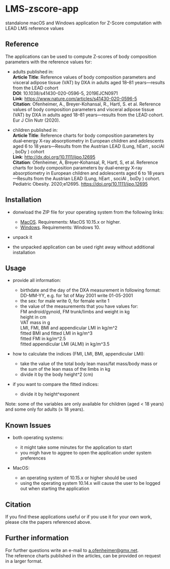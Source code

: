# LMS-zscore-app
standalone macOS and Windows application for Z-Score computation with LEAD LMS reference values

## Reference
The applications can be used to compute Z-scores of body composition parameters with the reference values for:

- adults published in:  
__Article Title__: Reference values of body composition parameters and visceral adipose tissue (VAT) by DXA in adults aged 18–81 years—results from the LEAD cohort  
__DOI__: 10.1038/s41430-020-0596-5, 2019EJCN0971  
__Link__: https://www.nature.com/articles/s41430-020-0596-5  
__Citation__: Ofenheimer, A., Breyer-Kohansal, R., Hartl, S. et al. Reference values of body composition parameters and visceral adipose tissue (VAT) by DXA in adults aged 18–81 years—results from the LEAD cohort. Eur J Clin Nutr (2020).

- children published in:  
__Article Title__: Reference charts for body composition parameters by dual‐energy X‐ray absorptiometry in European children and adolescents aged 6 to 18 years—Results from the Austrian LEAD (Lung, hEart , sociAl , boDy ) cohort  
__Link__: http://dx.doi.org/10.1111/ijpo.12695  
__Citation__: Ofenheimer, A, Breyer‐Kohansal, R, Hartl, S, et al. Reference charts for body composition parameters by dual‐energy X‐ray absorptiometry in European children and adolescents aged 6 to 18 years—Results from the Austrian LEAD (Lung, hEart , sociAl , boDy ) cohort. Pediatric Obesity. 2020;e12695. https://doi.org/10.1111/ijpo.12695


## Installation

- donwload the ZIP file for your operating system from the following links:
  * [MacOS](https://drive.google.com/file/d/1yFeIRkFhvuneLiUll2ODbSsUWG-1iPTz/view?usp=sharing). Requirements: MacOS 10.15.x or higher.
  * [Windows](https://drive.google.com/file/d/1gehlHpsnJLuei5Q5_50DpdGRgs3DvRLQ/view?usp=sharing). Requirements: Windows 10.

- unpack it
- the unpacked application can be used right away without additional installation


## Usage
- provide all information: 
  * birthdate and the day of the DXA measurement in following format: DD-MM-YY, e.g. for 1st of May 2001 write 01-05-2001
  * the sex: for male write 0, for female write 1
  * the value of the measurements that you have values for:   
    FM android/gynoid, FM trunk/limbs and weight in kg  
    height in cm  
    VAT mass in g  
    LMI, FMI, BMI and appendicular LMI in kg/m^2  
    fitted BMI and fitted LMI in kg/m^3  
    fitted FMI in kg/m^2.5  
    fitted appendicular LMI (ALMI) in kg/m^3.5  

- how to calculate the indices (FMI, LMI, BMI, appendicular LMI): 
  * take the value of the total body lean mass/fat mass/body mass or the sum of the lean mass of the limbs in kg
  * divide it by the body height^2 (cm)

- if you want to compare the fitted indices:
  * divide it by height^exponent

Note: some of the variables are only available for children (aged < 18 years) and some only for adults (≥ 18 years).

## Known Issues

* both operating systems:
  - it might take some minutes for the application to start
  - you migh have to aggree to open the application under system preferences

* MacOS:
  - an operating system of 10.15.x or higher should be used
  - using the operating system 10.14.x will cause the user to be logged out when starting the application


## Citation
If you find these applications useful or if you use it for your own work, please cite the papers referenced above.

## Further information
For further questions write an e-mail to a.ofenheimer@gmx.net.   
The reference charts published in the articles, can be provided on request in a larger format.

